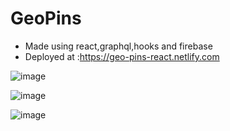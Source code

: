 # GeoPins
- Made using react,graphql,hooks and firebase 
- Deployed at :https://geo-pins-react.netlify.com

![image](https://i.imgur.com/CLWhxjj.png)

![image](https://i.imgur.com/zG1aDK9.png)

![image](https://i.imgur.com/Cvi3lMZ.png)
